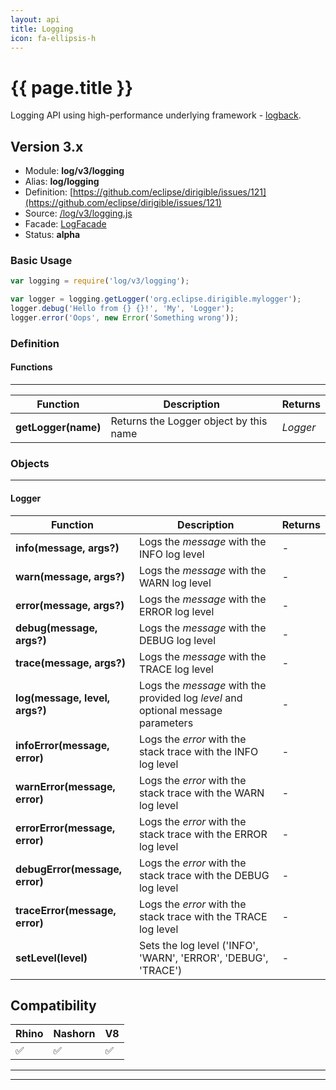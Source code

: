 ```yaml
---
layout: api
title: Logging
icon: fa-ellipsis-h
---
```


{{ page.title }}
===

Logging API using high-performance underlying framework - [logback](https://logback.qos.ch/).

Version 3.x
---

- Module: **log/v3/logging**
- Alias: **log/logging**
- Definition: [https://github.com/eclipse/dirigible/issues/121](https://github.com/eclipse/dirigible/issues/121)
- Source: [/log/v3/logging.js](https://github.com/dirigiblelabs/api-v3-log/blob/master/log/v3/logging.js)
- Facade: [LogFacade](https://github.com/eclipse/dirigible/blob/master/api/api-facade/api-log/src/main/java/org/eclipse/dirigible/api/v3/log/LogFacade.java)
- Status: **alpha**


### Basic Usage

```javascript
var logging = require('log/v3/logging');

var logger = logging.getLogger('org.eclipse.dirigible.mylogger');
logger.debug('Hello from {} {}!', 'My', 'Logger');
logger.error('Oops', new Error('Something wrong'));
```


### Definition

#### Functions

---

Function     | Description | Returns
------------ | ----------- | --------
**getLogger(name)**   | Returns the Logger object by this name | *Logger*


### Objects

---



#### Logger


Function     | Description | Returns
------------ | ----------- | --------
**info(message, args?)**   | Logs the *message* with the INFO log level | -
**warn(message, args?)**   | Logs the *message* with the WARN log level | -
**error(message, args?)**   | Logs the *message* with the ERROR log level | -
**debug(message, args?)**   | Logs the *message* with the DEBUG log level | -
**trace(message, args?)**   | Logs the *message* with the TRACE log level | -
**log(message, level, args?)**   | Logs the *message* with the provided log *level* and optional message parameters | -
**infoError(message, error)**   | Logs the *error* with the stack trace with the INFO log level | -
**warnError(message, error)**   | Logs the *error* with the stack trace with the WARN log level | -
**errorError(message, error)**   | Logs the *error* with the stack trace with the ERROR log level | -
**debugError(message, error)**   | Logs the *error* with the stack trace with the DEBUG log level | -
**traceError(message, error)**   | Logs the *error* with the stack trace with the TRACE log level | -
**setLevel(level)**   | Sets the log level ('INFO', 'WARN', 'ERROR', 'DEBUG', 'TRACE') | -



Compatibility
---

Rhino | Nashorn | V8
----- | ------- | --------
 ✅  | ✅  | ✅


---

---

